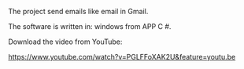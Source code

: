 The project send emails like email in Gmail. 

The software is written in: windows from APP C #.

Download the video from YouTube:

https://www.youtube.com/watch?v=PGLFFoXAK2U&feature=youtu.be
